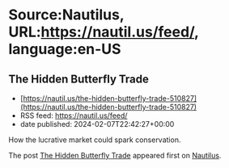 # Source:Nautilus, URL:https://nautil.us/feed/, language:en-US

## The Hidden Butterfly Trade
 - [https://nautil.us/the-hidden-butterfly-trade-510827](https://nautil.us/the-hidden-butterfly-trade-510827)
 - RSS feed: https://nautil.us/feed/
 - date published: 2024-02-07T22:42:27+00:00

<p>How the lucrative market could spark conservation.</p>
<p>The post <a href="https://nautil.us/the-hidden-butterfly-trade-510827/">The Hidden Butterfly Trade</a> appeared first on <a href="https://nautil.us">Nautilus</a>.</p>

